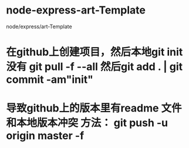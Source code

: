 # node-express-art-Template
node/express/art-Template

# 在github上创建项目，然后本地git init 没有 git pull -f --all 然后git add . | git commit -am"init"

# 导致github上的版本里有readme 文件和本地版本冲突  方法： git push -u origin master -f
 
